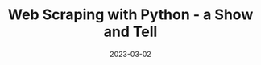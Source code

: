---
title: "Web Scraping with Python - a Show and Tell"
collection: talks
permalink: /talks/2023-03-02-Web-Scraping-with-Python-a-Show-and-Tell
date: 2023-03-02
venue: 'Workshop: Web Scraping and API-based Data Collection'
venue: 'Workshop: Web Scraping and API-based Data Collection, Berlin'
paperurl: 'https://methodslab.weizenbaum-institut.de/program/workshop-web-scraping-and-api-based-data-collection/'
doi: 'https://methodslab.weizenbaum-institut.de/program/workshop-web-scraping-and-api-based-data-collection/'
citation: ' Lion Wedel, &quot;Web Scraping with Python - a Show and Tell.&quot; Workshop: Web Scraping and API-based Data Collection, 1900.'
---